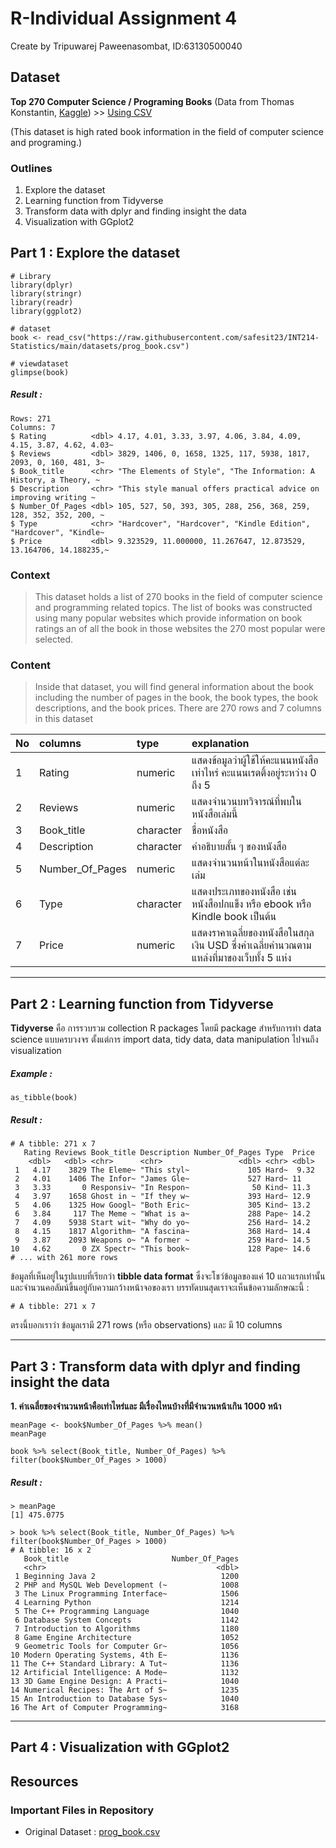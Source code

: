 # R-Individual Assignment 4
Create by Tripuwarej Paweenasombat, ID:63130500040

## Dataset
__Top 270 Computer Science / Programing Books__ (Data from Thomas Konstantin, [Kaggle](https://www.kaggle.com/thomaskonstantin/top-270-rated-computer-science-programing-books)) >> [Using CSV](https://raw.githubusercontent.com/safesit23/INT214-Statistics/main/datasets/prog_book.csv)

  (This dataset is high rated book information in the field of computer science and programing.)


### Outlines
1. Explore the dataset
2. Learning function from Tidyverse
3. Transform data with dplyr and finding insight the data
4. Visualization with GGplot2 <br />


## Part 1 : Explore the dataset
```
# Library
library(dplyr)
library(stringr)
library(readr)
library(ggplot2)

# dataset
book <- read_csv("https://raw.githubusercontent.com/safesit23/INT214-Statistics/main/datasets/prog_book.csv")

# viewdataset
glimpse(book)
```
##### Result :
```
Rows: 271
Columns: 7
$ Rating          <dbl> 4.17, 4.01, 3.33, 3.97, 4.06, 3.84, 4.09, 4.15, 3.87, 4.62, 4.03~
$ Reviews         <dbl> 3829, 1406, 0, 1658, 1325, 117, 5938, 1817, 2093, 0, 160, 481, 3~
$ Book_title      <chr> "The Elements of Style", "The Information: A History, a Theory, ~
$ Description     <chr> "This style manual offers practical advice on improving writing ~
$ Number_Of_Pages <dbl> 105, 527, 50, 393, 305, 288, 256, 368, 259, 128, 352, 352, 200, ~
$ Type            <chr> "Hardcover", "Hardcover", "Kindle Edition", "Hardcover", "Kindle~
$ Price           <dbl> 9.323529, 11.000000, 11.267647, 12.873529, 13.164706, 14.188235,~
```

### Context
> This dataset holds a list of 270 books in the field of computer science and programming related topics.
The list of books was constructed using many popular websites which provide information on book ratings an of all the book in those websites the 270 most popular were selected.

### Content
> Inside that dataset, you will find general information about the book including the number of pages in the book, the book types, the book descriptions, and the book prices. There are 270 rows and 7 columns in this dataset
 
 
| No | columns | type | explanation |
| :---- | :---- | :---- | :---- |
| 1 | Rating | numeric | แสดงข้อมูลว่าผู้ใช้ให้คะแนนหนังสือเท่าไหร่ คะแนนเรตติ้งอยู่ระหว่าง 0 ถึง 5 |
| 2 | Reviews | numeric | แสดงจำนวนบทวิจารณ์ที่พบในหนังสือเล่มนี้ |
| 3 | Book_title | character | ชื่อหนังสือ |
| 4 | Description | character | คำอธิบายสั้น ๆ ของหนังสือ |
| 5 | Number_Of_Pages | numeric | แสดงจำนวนหน้าในหนังสือแต่ละเล่ม |
| 6 | Type | character | แสดงประเภทของหนังสือ เช่น หนังสือปกแข็ง หรือ ebook หรือ Kindle book เป็นต้น |
| 7 | Price | numeric | แสดงราคาเฉลี่ยของหนังสือในสกุลเงิน USD ซึ่งค่าเฉลี่ยคำนวณตามแหล่งที่มาของเว็บทั้ง 5 แห่ง |
 

___
## Part 2 : Learning function from Tidyverse
__Tidyverse__ คือ การรวบรวม collection R packages โดยมี package สำหรับการทำ data science แบบครบวงจร ตั้งแต่การ import data, tidy data, data manipulation ไปจนถึง visualization

##### Example :
```
as_tibble(book)
```
##### Result :
```
# A tibble: 271 x 7
   Rating Reviews Book_title Description Number_Of_Pages Type  Price
    <dbl>   <dbl> <chr>      <chr>                 <dbl> <chr> <dbl>
 1   4.17    3829 The Eleme~ "This styl~             105 Hard~  9.32
 2   4.01    1406 The Infor~ "James Gle~             527 Hard~ 11   
 3   3.33       0 Responsiv~ "In Respon~              50 Kind~ 11.3 
 4   3.97    1658 Ghost in ~ "If they w~             393 Hard~ 12.9 
 5   4.06    1325 How Googl~ "Both Eric~             305 Kind~ 13.2 
 6   3.84     117 The Meme ~ "What is a~             288 Pape~ 14.2 
 7   4.09    5938 Start wit~ "Why do yo~             256 Hard~ 14.2 
 8   4.15    1817 Algorithm~ "A fascina~             368 Hard~ 14.4 
 9   3.87    2093 Weapons o~ "A former ~             259 Hard~ 14.5 
10   4.62       0 ZX Spectr~ "This book~             128 Pape~ 14.6 
# ... with 261 more rows
```
ข้อมูลที่เห็นอยู่ในรูปแบบที่เรียกว่า __tibble data format__ ซึ่งจะโชว์ข้อมูลของแค่ 10 แถวแรกเท่านั้น และจำนวนคอลัมน์ขึ้นอยู่กับความกว้างหน้าจอของเรา บรรทัดบนสุดเราจะเห็นข้อความลักษณะนี้ :
```
# A tibble: 271 x 7
```
ตรงนี้บอกเราว่า ข้อมูลเรามี 271 rows (หรือ observations) และ มี 10 columns

___
## Part 3 : Transform data with dplyr and finding insight the data

__1. ค่าเฉลี่ยของจำนวนหน้าคือเท่าไหร่และ มีเรื่องไหนบ้างที่มีจำนวนหน้าเกิน 1000 หน้า__
```
meanPage <- book$Number_Of_Pages %>% mean()
meanPage

book %>% select(Book_title, Number_Of_Pages) %>% filter(book$Number_Of_Pages > 1000)
```
##### Result :
```
> meanPage
[1] 475.0775

> book %>% select(Book_title, Number_Of_Pages) %>% filter(book$Number_Of_Pages > 1000)
# A tibble: 16 x 2
   Book_title                       Number_Of_Pages
   <chr>                                      <dbl>
 1 Beginning Java 2                            1200
 2 PHP and MySQL Web Development (~            1008
 3 The Linux Programming Interface~            1506
 4 Learning Python                             1214
 5 The C++ Programming Language                1040
 6 Database System Concepts                    1142
 7 Introduction to Algorithms                  1180
 8 Game Engine Architecture                    1052
 9 Geometric Tools for Computer Gr~            1056
10 Modern Operating Systems, 4th E~            1136
11 The C++ Standard Library: A Tut~            1136
12 Artificial Intelligence: A Mode~            1132
13 3D Game Engine Design: A Practi~            1040
14 Numerical Recipes: The Art of S~            1235
15 An Introduction to Database Sys~            1040
16 The Art of Computer Programming~            3168

```

___
## Part 4 : Visualization with GGplot2






## Resources 
### Important Files in Repository
- Original Dataset : [prog_book.csv](https://github.com/sit-2021-int214/014-Webtoon-Comics/blob/main/assignment/HW04_63130500040/prog_book.csv) 

